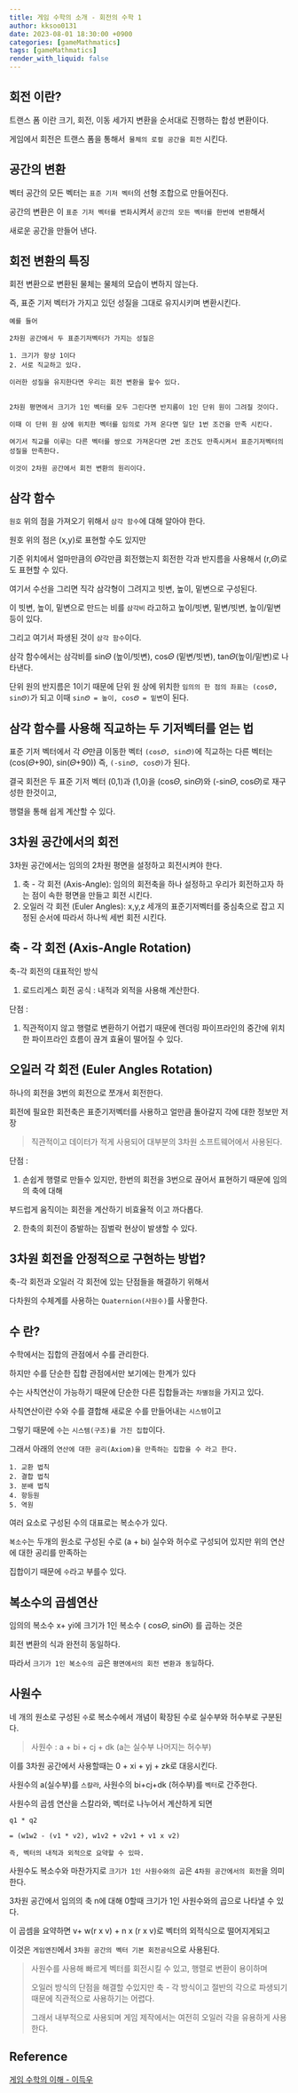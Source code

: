 ```yaml
---
title: 게임 수학의 소개 - 회전의 수학 1
author: kksoo0131
date: 2023-08-01 18:30:00 +0900
categories: [gameMathmatics]
tags: [gameMathmatics]
render_with_liquid: false
---
```


## 회전 이란?

트랜스 폼 이란 크기, 회전, 이동 세가지 변환을 순서대로 진행하는 합성 변환이다.

게임에서 회전은 트랜스 폼을 통해서` 물체의 로컬 공간을 회전` 시킨다.


## 공간의 변환

벡터 공간의 모든 벡터는 `표준 기저 벡터`의 선형 조합으로 만들어진다.

공간의 변환은 이 `표준 기저 벡터를 변화`시켜서 `공간의 모든 벡터를 한번에 변환`해서 

새로운 공간을 만들어 낸다.


## 회전 변환의 특징

회전 변환으로 변환된 물체는 물체의 모습이 변하지 않는다. 

즉, 표준 기저 벡터가 가지고 있던 성질을 그대로 유지시키며 변환시킨다.

    예를 들어

    2차원 공간에서 두 표준기저벡터가 가지는 성질은

    1. 크기가 항상 1이다
    2. 서로 직교하고 있다.

    이러한 성질을 유지한다면 우리는 회전 변환을 할수 있다.


    2차원 평면에서 크기가 1인 벡터를 모두 그린다면 반지름이 1인 단위 원이 그려질 것이다.
    
    이때 이 단위 원 상에 위치한 벡터를 임의로 가져 온다면 일단 1번 조건을 만족 시킨다.

    여기서 직교를 이루는 다른 벡터를 쌍으로 가져온다면 2번 조건도 만족시켜서 표준기저벡터의 성질을 만족한다.

    이것이 2차원 공간에서 회전 변환의 원리이다.

## 삼각 함수

`원호` 위의 점을 가져오기 위해서 `삼각 함수`에 대해 알아야 한다.

원호 위의 점은 (x,y)로 표현할 수도 있지만 

기준 위치에서 얼마만큼의 𝛩각만큼 회전했는지 회전한 각과 반지름을 사용해서 (r,𝛩)로도 표현할 수 있다.

여기서 수선을 그리면 직각 삼각형이 그려지고 빗변, 높이, 밑변으로 구성된다.

이 빗변, 높이, 밑변으로 만드는 비를 `삼각비` 라고하고 높이/빗변, 밑변/빗변, 높이/밑변 등이 있다. 

그리고 여기서 파생된 것이 `삼각 함수`이다.

삼각 함수에서는 삼각비를 sin𝛩 (높이/빗변), cos𝛩 (밑변/빗변), tan𝛩(높이/밑변)로 나타낸다.

단위 원의 반지름은 1이기 때문에 단위 원 상에 위치한 `임의의 한 점의 좌표는 (cos𝛩, sin𝛩)`가 되고 이때 `sin𝛩 = 높이, cos𝛩 = 밑변`이 된다.

## 삼각 함수를 사용해 직교하는 두 기저벡터를 얻는 법

표준 기저 벡터에서 각 𝛩만큼 이동한 벡터 `(cos𝛩, sin𝛩)`에 직교하는 다른 벡터는 (cos(𝛩+90), sin(𝛩+90)) 즉, `(-sin𝛩, cos𝛩)`가 된다.

결국 회전은 두 표준 기저 벡터 (0,1)과 (1,0)을 (cos𝛩, sin𝛩)와 (-sin𝛩, cos𝛩)로 재구성한 한것이고,

행렬을 통해 쉽게 계산할 수 있다.


## 3차원 공간에서의 회전

3차원 공간에서는 임의의 2차원 평면을 설정하고 회전시켜야 한다.

1. 축 - 각 회전 (Axis-Angle): 임의의 회전축을 하나 설정하고 우리가 회전하고자 하는 점이 속한 평면을 만들고 회전 시킨다.
2. 오일러 각 회전 (Euler Angles): x,y,z 세개의 표준기저벡터를 중심축으로 잡고 지정된 순서에 따라서 하나씩 세번 회전 시킨다.


## 축 - 각 회전 (Axis-Angle Rotation)

축-각 회전의 대표적인 방식

1. 로드리게스 회전 공식 : 내적과 외적을 사용해 계산한다.

단점 : 

1. 직관적이지 않고 행렬로 변환하기 어렵기 때문에 렌더링 파이프라인의 중간에 위치한 파이프라인 흐름이 끊겨 효율이 떨어질 수 있다.

## 오일러 각 회전 (Euler Angles Rotation)

하나의 회전을 3번의 회전으로 쪼개서 회전한다.

회전에 필요한 회전축은 표준기저벡터를 사용하고 얼만큼 돌아갈지 각에 대한 정보만 저장

> 직관적이고 데이터가 적게 사용되어 대부분의 3차원 소프트웨어에서 사용된다.

단점 : 

1. 손쉽게 행렬로 만들수 있지만, 한번의 회전을 3번으로 끊어서 표현하기 때문에 임의의 축에 대해

부드럽게 움직이는 회전을 계산하기 비효율적 이고 까다롭다.

2. 한축의 회전이 증발하는 짐벌락 현상이 발생할 수 있다.


## 3차원 회전을 안정적으로 구현하는 방법?

축-각 회전과 오일러 각 회전에 있는 단점들을 해결하기 위해서

다차원의 수체계를 사용하는 `Quaternion(사원수)`를 사욯한다.

## 수 란? 

수학에서는 집합의 관점에서 수를 관리한다.

하지만 수를 단순한 집합 관점에서만 보기에는 한계가 있다

수는 사칙연산이 가능하기 때문에 단순한 다른 집합들과는 `차별점`을 가지고 있다.

사칙연산이란 수와 수를 결합해 새로운 수를 만들어내는 `시스템`이고

그렇기 때문에 `수`는 `시스템(구조)를 가진 집합`이다.

그래서 아래의 `연산에 대한 공리(Axiom)을 만족하는 집합을 수 라고 한다.`

    1. 교환 법칙
    2. 결합 법칙
    3. 분배 법칙
    4. 항등원
    5. 역원

여러 요소로 구성된 수의 대표로는 복소수가 있다.

`복소수`는 두개의 원소로 구성된 수로 (a + bi) 실수와 허수로 구성되어 있지만 위의 연산에 대한 공리를 만족하는

집합이기 때문에 `수`라고 부를수 있다.

## 복소수의 곱셈연산

임의의 복소수 x+ yi에 크기가 1인 복소수 ( cos𝛩, sin𝛩i) 를 곱하는 것은

회전 변환의 식과 완전히 동일하다. 

따라서 `크기가 1인 복소수의 곱`은 `평면에서의 회전 변환과 동일`하다.

## 사원수

네 개의 원소로 구성된 `수`로 복소수에서 개념이 확장된 수로 실수부와 허수부로 구분된다.

> 사원수 :  a + bi + cj + dk (a는 실수부 나머지는 허수부)

이를 3차원 공간에서 사용할때는 0 + xi + yj + zk로 대응시킨다.

사원수의 a(실수부)를 `스칼라`, 사원수의 bi+cj+dk (허수부)를 `벡터`로 간주한다.

사원수의 곱셈 연산을 스칼라와, 벡터로 나누어서 계산하게 되면

    q1 * q2

    = (w1w2 - (v1 * v2), w1v2 + v2v1 + v1 x v2)

    즉, 벡터의 내적과 외적으로 요약할 수 있따.


사원수도 복소수와 마찬가지로 `크기가 1인 사원수와의 곱`은 `4차원 공간에서의 회전`을 의미한다.

3차원 공간에서 임의의 축 n에 대해 0할때 크기가 1인 사원수와의 곱으로 나타낼 수 있다.

이 곱셈을 요약하면 v+ w(r x v) + n x (r x v)로 벡터의 외적식으로 떨어지게되고

이것은 `게임엔진`에서 `3차원 공간의 벡터 기본 회전공식`으로 사용된다.

> 사원수를 사용해 빠르게 벡터를 회전시킬 수 있고, 행렬로 변환이 용이하며
> 
> 오일러 방식의 단점을 해결할 수있지만 축 - 각 방식이고 절반의 각으로 파생되기 때문에 직관적으로 사용하기는 어렵다.
>
> 그래서 내부적으로 사용되며 게임 제작에서는 여전히 오일러 각을 유용하게 사용한다.


## Reference
[게임 수학의 이해 - 이득우](https://www.inflearn.com/course/%EA%B2%8C%EC%9E%84-%EC%88%98%ED%95%99-%EC%9D%B4%ED%95%B4/dashboard)